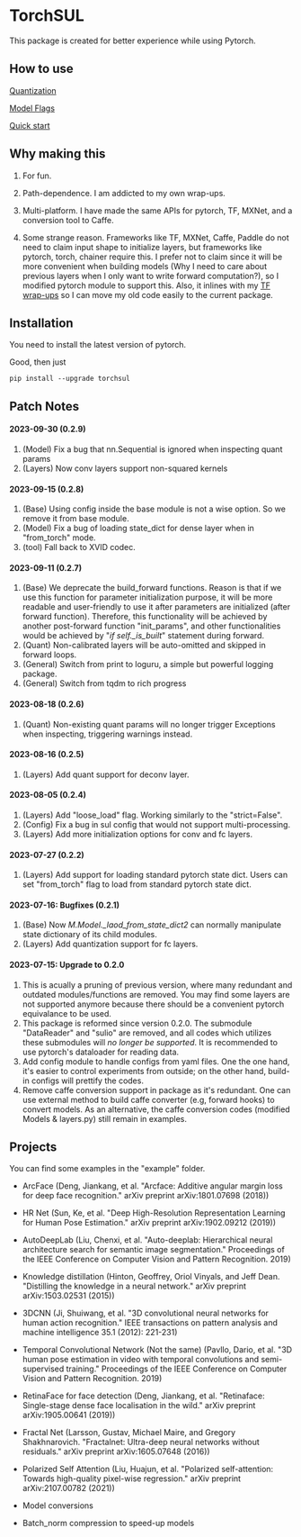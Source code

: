 # TorchSUL

This package is created for better experience while using Pytorch. 

## How to use

[Quantization](https://github.com/ddddwee1/TorchSUL/blob/master/QuantInstruction.md)

[Model Flags](https://github.com/ddddwee1/TorchSUL/blob/master/FlagList.md)

[Quick start](https://github.com/ddddwee1/TorchSUL/blob/master/QuickStart.md)

## Why making this

1. For fun.

2. Path-dependence. I am addicted to my own wrap-ups. 

3. Multi-platform. I have made the same APIs for pytorch, TF, MXNet, and a conversion tool to Caffe. 

4. Some strange reason. Frameworks like TF, MXNet, Caffe, Paddle do not need to claim input shape to initialize layers, but frameworks like pytorch, torch, chainer require this. I prefer not to claim since it will be more convenient when building models (Why I need to care about previous layers when I only want to write forward computation?), so I modified pytorch module to support this. Also, it inlines with my [TF wrap-ups](https://github.com/ddddwee1/sul) so I can move my old code easily to the current package.

## Installation

You need to install the latest version of pytorch.

Good, then just 

```
pip install --upgrade torchsul
```

## Patch Notes

#### 2023-09-30 (0.2.9)
1. (Model) Fix a bug that nn.Sequential is ignored when inspecting quant params
2. (Layers) Now conv layers support non-squared kernels

#### 2023-09-15 (0.2.8)
1. (Base) Using config inside the base module is not a wise option. So we remove it from base module.
2. (Model) Fix a bug of loading state_dict for dense layer when in "from_torch" mode.
3. (tool) Fall back to XVID codec.

#### 2023-09-11 (0.2.7)
1. (Base) We deprecate the build_forward functions. Reason is that if we use this function for parameter initialization purpose, it will be more readable and user-friendly to use it after parameters are initialized (after forward function). Therefore, this functionality will be achieved by another post-forward function "init_params", and other functionalities would be achieved by "*if self._is_built*" statement during forward.
2. (Quant) Non-calibrated layers will be auto-omitted and skipped in forward loops.
3. (General) Switch from print to loguru, a simple but powerful logging package.
4. (General) Switch from tqdm to rich progress

#### 2023-08-18 (0.2.6)
1. (Quant) Non-existing quant params will no longer trigger Exceptions when inspecting, triggering warnings instead.

#### 2023-08-16 (0.2.5)
1. (Layers) Add quant support for deconv layer.

#### 2023-08-05 (0.2.4)
1. (Layers) Add "loose_load" flag. Working similarly to the "strict=False".
2. (Config) Fix a bug in sul config that would not support multi-processing.
3. (Layers) Add more initialization options for conv and fc layers.

#### 2023-07-27 (0.2.2)
1. (Layers) Add support for loading standard pytorch state dict. Users can set "from_torch" flag to load from standard pytorch state dict.


#### 2023-07-16:  Bugfixes (0.2.1)
1. (Base) Now *M.Model.\_laod_from_state_dict2* can normally manipulate state dictionary of its child modules.
2. (Layers) Add quantization support for fc layers. 


#### 2023-07-15:  Upgrade to 0.2.0
1. This is acually a pruning of previous version, where many redundant and outdated modules/functions are removed. You may find some layers are not supported anymore because there should be a convenient pytorch equivalance to be used. 
2. This package is reformed since version 0.2.0. The submodule "DataReader" and "sulio" are removed, and all codes which utilizes these submodules will *no longer be supported*. It is recommended to use pytorch's dataloader for reading data. 
3. Add config module to handle configs from yaml files. One the one hand, it's easier to control experiments from outside; on the other hand, build-in configs will prettify the codes.
4. Remove caffe conversion support in package as it's redundant. One can use external method to build caffe converter (e.g, forward hooks) to convert models. As an alternative, the caffe conversion codes (modified Models & layers.py) still remain in examples. 




## Projects 

You can find some examples in the "example" folder.

- ArcFace (Deng, Jiankang, et al. "Arcface: Additive angular margin loss for deep face recognition." arXiv preprint arXiv:1801.07698 (2018))

- HR Net (Sun, Ke, et al. "Deep High-Resolution Representation Learning for Human Pose Estimation." arXiv preprint arXiv:1902.09212 (2019))

- AutoDeepLab (Liu, Chenxi, et al. "Auto-deeplab: Hierarchical neural architecture search for semantic image segmentation." Proceedings of the IEEE Conference on Computer Vision and Pattern Recognition. 2019)

- Knowledge distillation (Hinton, Geoffrey, Oriol Vinyals, and Jeff Dean. "Distilling the knowledge in a neural network." arXiv preprint arXiv:1503.02531 (2015))

- 3DCNN (Ji, Shuiwang, et al. "3D convolutional neural networks for human action recognition." IEEE transactions on pattern analysis and machine intelligence 35.1 (2012): 221-231)

- Temporal Convolutional Network (Not the same) (Pavllo, Dario, et al. "3D human pose estimation in video with temporal convolutions and semi-supervised training." Proceedings of the IEEE Conference on Computer Vision and Pattern Recognition. 2019)

- RetinaFace for face detection (Deng, Jiankang, et al. "Retinaface: Single-stage dense face localisation in the wild." arXiv preprint arXiv:1905.00641 (2019))

- Fractal Net (Larsson, Gustav, Michael Maire, and Gregory Shakhnarovich. "Fractalnet: Ultra-deep neural networks without residuals." arXiv preprint arXiv:1605.07648 (2016))

- Polarized Self Attention (Liu, Huajun, et al. "Polarized self-attention: Towards high-quality pixel-wise regression." arXiv preprint arXiv:2107.00782 (2021))

- Model conversions 

- Batch_norm compression to speed-up models 

